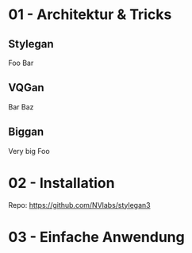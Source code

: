 # 01 - Architektur & Tricks
## Stylegan
Foo Bar

## VQGan
Bar Baz

## Biggan
Very big Foo

# 02 - Installation
Repo: https://github.com/NVlabs/stylegan3

# 03 - Einfache Anwendung